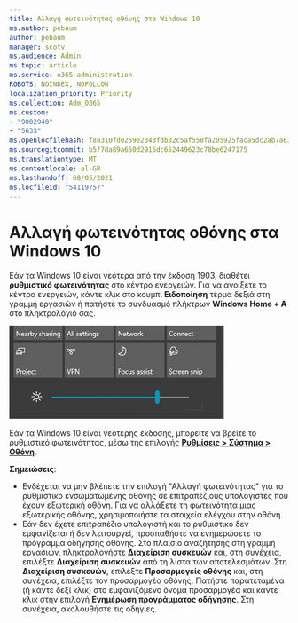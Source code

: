 ```yaml
---
title: Αλλαγή φωτεινότητας οθόνης στα Windows 10
ms.author: pebaum
author: pebaum
manager: scotv
ms.audience: Admin
ms.topic: article
ms.service: o365-administration
ROBOTS: NOINDEX, NOFOLLOW
localization_priority: Priority
ms.collection: Adm_O365
ms.custom:
- "9002940"
- "5633"
ms.openlocfilehash: f8a310fd0259e2343fdb32c5af558fa205925faca5dc2ab7a637e0de1a5fbd20
ms.sourcegitcommit: b5f7da89a650d2915dc652449623c78be6247175
ms.translationtype: MT
ms.contentlocale: el-GR
ms.lasthandoff: 08/05/2021
ms.locfileid: "54119757"
---
```

# <a name="change-screen-brightness-in-windows-10"></a>Αλλαγή φωτεινότητας οθόνης στα Windows 10

Εάν τα Windows 10 είναι νεότερα από την έκδοση 1903, διαθέτει **ρυθμιστικό φωτεινότητας** στο κέντρο ενεργειών. Για να ανοίξετε το κέντρο ενεργειών, κάντε κλικ στο κουμπί **Ειδοποίηση** τέρμα δεξιά στη γραμμή εργασιών ή πατήστε το συνδυασμό πλήκτρων **Windows Home + A** στο πληκτρολόγιό σας.

![Ρυθμιστικό φωτεινότητας](media/brightness-slider.png)

Εάν τα Windows 10 είναι νεότερης έκδοσης, μπορείτε να βρείτε το ρυθμιστικό φωτεινότητας, μέσω της επιλογής **[Ρυθμίσεις > Σύστημα > Οθόνη](ms-settings:display?activationSource=GetHelp)**.

**Σημειώσεις**:

- Ενδέχεται να μην βλέπετε την επιλογή "Αλλαγή φωτεινότητας" για το ρυθμιστικό ενσωματωμένης οθόνης σε επιτραπέζιους υπολογιστές που έχουν εξωτερική οθόνη. Για να αλλάξετε τη φωτεινότητα μιας εξωτερικής οθόνης, χρησιμοποιήστε τα στοιχεία ελέγχου στην οθόνη.
- Εάν δεν έχετε επιτραπέζιο υπολογιστή και το ρυθμιστικό δεν εμφανίζεται ή δεν λειτουργεί, προσπαθήστε να ενημερώσετε το πρόγραμμα οδήγησης οθόνης. Στο πλαίσιο αναζήτησης στη γραμμή εργασιών, πληκτρολογήστε **Διαχείριση συσκευών** και, στη συνέχεια, επιλέξτε **Διαχείριση συσκευών** από τη λίστα των αποτελεσμάτων. Στη **Διαχείριση συσκευών**, επιλέξτε **Προσαρμογείς οθόνης** και, στη συνέχεια, επιλέξτε τον προσαρμογέα οθόνης. Πατήστε παρατεταμένα (ή κάντε δεξί κλικ) στο εμφανιζόμενο όνομα προσαρμογέα και κάντε κλικ στην επιλογή **Ενημέρωση προγράμματος οδήγησης**. Στη συνέχεια, ακολουθήστε τις οδηγίες.
